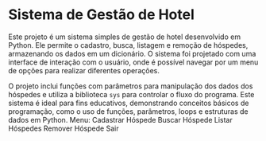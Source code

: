 # Sistema de Gestão de Hotel

Este projeto é um sistema simples de gestão de hotel desenvolvido em Python. Ele permite o cadastro, busca, listagem e remoção de hóspedes, armazenando os dados em um dicionário. O sistema foi projetado com uma interface de interação com o usuário, onde é possível navegar por um menu de opções para realizar diferentes operações.

O projeto inclui funções com parâmetros para manipulação dos dados dos hóspedes e utiliza a biblioteca `sys` para controlar o fluxo do programa. Este sistema é ideal para fins educativos, demonstrando conceitos básicos de programação, como o uso de funções, parâmetros, loops e estruturas de dados em Python.
  Menu:
  Cadastrar Hóspede
  Buscar Hóspede
  Listar Hóspedes
  Remover Hóspede
  Sair

